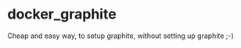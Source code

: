 docker_graphite
===============

Cheap and easy way, to setup graphite, without setting up graphite ;-)
